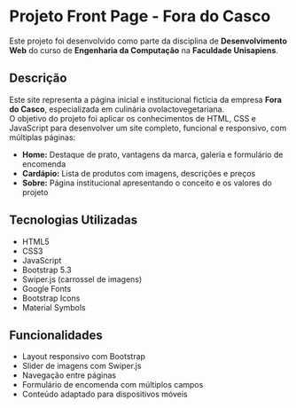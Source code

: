 # Projeto Front Page - Fora do Casco

Este projeto foi desenvolvido como parte da disciplina de **Desenvolvimento Web** do curso de **Engenharia da Computação** na **Faculdade Unisapiens**.

## Descrição

Este site representa a página inicial e institucional fictícia da empresa **Fora do Casco**, especializada em culinária ovolactovegetariana.  
O objetivo do projeto foi aplicar os conhecimentos de HTML, CSS e JavaScript para desenvolver um site completo, funcional e responsivo, com múltiplas páginas:

- **Home:** Destaque de prato, vantagens da marca, galeria e formulário de encomenda  
- **Cardápio:** Lista de produtos com imagens, descrições e preços  
- **Sobre:** Página institucional apresentando o conceito e os valores do projeto

## Tecnologias Utilizadas

- HTML5  
- CSS3  
- JavaScript  
- Bootstrap 5.3  
- Swiper.js (carrossel de imagens)  
- Google Fonts  
- Bootstrap Icons  
- Material Symbols

## Funcionalidades

- Layout responsivo com Bootstrap  
- Slider de imagens com Swiper.js  
- Navegação entre páginas 
- Formulário de encomenda com múltiplos campos  
- Conteúdo adaptado para dispositivos móveis
